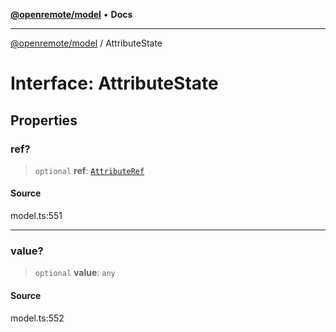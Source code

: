 [**@openremote/model**](../README.md) • **Docs**

***

[@openremote/model](../globals.md) / AttributeState

# Interface: AttributeState

## Properties

### ref?

> `optional` **ref**: [`AttributeRef`](AttributeRef.md)

#### Source

model.ts:551

***

### value?

> `optional` **value**: `any`

#### Source

model.ts:552
